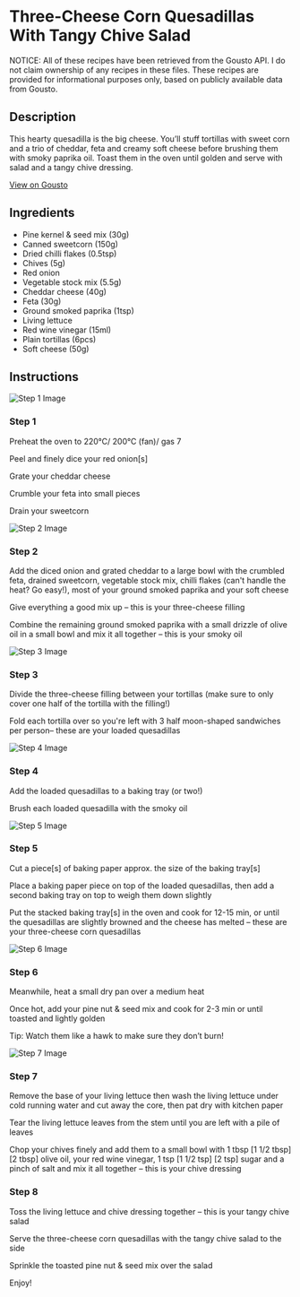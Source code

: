 # Three-Cheese Corn Quesadillas With Tangy Chive Salad

NOTICE: All of these recipes have been retrieved from the Gousto API. I do not claim ownership of any recipes in these files. These recipes are provided for informational purposes only, based on publicly available data from Gousto.

## Description

This hearty quesadilla is the big cheese. You’ll stuff tortillas with sweet corn and a trio of cheddar, feta and creamy soft cheese before brushing them with smoky paprika oil. Toast them in the oven until golden and serve with salad and a tangy chive dressing.  


[View on Gousto](https://www.gousto.co.uk/recipes/cookbook/three-cheese-corn-quesadillas-with-tangy-chive-salad)

## Ingredients

- Pine kernel & seed mix (30g)
- Canned sweetcorn (150g)
- Dried chilli flakes (0.5tsp)
- Chives (5g)
- Red onion
- Vegetable stock mix (5.5g)
- Cheddar cheese (40g)
- Feta (30g)
- Ground smoked paprika (1tsp)
- Living lettuce
- Red wine vinegar (15ml)
- Plain tortillas (6pcs)
- Soft cheese (50g)

## Instructions

![Step 1 Image](https://production-media.gousto.co.uk/cms/recipe-step-image/Step-1-1685098982788-x200.jpg)

### Step 1

Preheat the oven to 220°C/ 200°C (fan)/ gas 7

Peel and finely dice your red onion[s]

Grate your cheddar cheese

Crumble your feta into small pieces

Drain your sweetcorn

![Step 2 Image](https://production-media.gousto.co.uk/cms/recipe-step-image/Step-2-1685098993006-x200.jpg)

### Step 2

Add the diced onion and grated cheddar to a large bowl with the crumbled feta, drained sweetcorn, vegetable stock mix, chilli flakes (can't handle the heat? Go easy!), most of your ground smoked paprika and your soft cheese

Give everything a good mix up – this is your three-cheese filling

Combine the remaining ground smoked paprika with a small drizzle of olive oil in a small bowl and mix it all together – this is your smoky oil

![Step 3 Image](https://production-media.gousto.co.uk/cms/recipe-step-image/Step-3-1685099000246-x200.jpg)

### Step 3

Divide the three-cheese filling between your tortillas (make sure to only cover one half of the tortilla with the filling!)

Fold each tortilla over so you're left with 3 half moon-shaped sandwiches per person– these are your loaded quesadillas

![Step 4 Image](https://production-media.gousto.co.uk/cms/recipe-step-image/Step-4-1685099009630-x200.jpg)

### Step 4

Add the loaded quesadillas to a baking tray (or two!)

Brush each loaded quesadilla with the smoky oil

![Step 5 Image](https://production-media.gousto.co.uk/cms/recipe-step-image/Step-5-1685099018627-x200.jpg)

### Step 5

Cut a piece[s] of baking paper approx. the size of the baking tray[s]

Place a baking paper piece on top of the loaded quesadillas, then add a second baking tray on top to weigh them down slightly

Put the stacked baking tray[s] in the oven and cook for 12-15 min, or until the quesadillas are slightly browned and the cheese has melted – these are your three-cheese corn quesadillas

![Step 6 Image](https://production-media.gousto.co.uk/cms/recipe-step-image/Step-6-1685099029749-x200.jpg)

### Step 6

Meanwhile, heat a small dry pan over a medium heat

Once hot, add your pine nut & seed mix and cook for 2-3 min or until toasted and lightly golden

Tip: Watch them like a hawk to make sure they don’t burn!

![Step 7 Image](https://production-media.gousto.co.uk/cms/recipe-step-image/Step-7-1685099034990-x200.jpg)

### Step 7

Remove the base of your living lettuce then wash the living lettuce under cold running water and cut away the core, then pat dry with kitchen paper

Tear the living lettuce leaves from the stem until you are left with a pile of leaves

Chop your chives finely and add them to a small bowl with 1 tbsp <span class="text-purple">[1 1/2 tbsp]</span> <span class="text-danger">[2 tbsp]</span> olive oil, your red wine vinegar, 1 tsp <span class="text-purple">[1 1/2 tsp]</span> <span class="text-danger">[2 tsp] </span>sugar and a pinch of salt and mix it all together – this is your chive dressing

### Step 8

Toss the living lettuce and chive dressing together – this is your tangy chive salad

Serve the three-cheese corn quesadillas with the tangy chive salad to the side

Sprinkle the toasted pine nut & seed mix over the salad

Enjoy!

